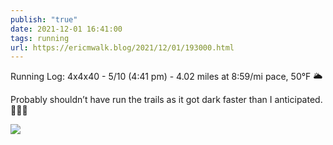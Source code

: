 ```yaml
---
publish: "true"
date: 2021-12-01 16:41:00
tags: running
url: https://ericmwalk.blog/2021/12/01/193000.html
---
```


Running Log: 4x4x40 - 5/10 (4:41 pm) - 4.02 miles at 8:59/mi pace, 50°F 🌥

Probably shouldn’t have run the trails as it got dark faster than I anticipated. 🏃🏻‍♂️

![](https://ericmwalk.blog/uploads/2021/4042091d0d.jpg)